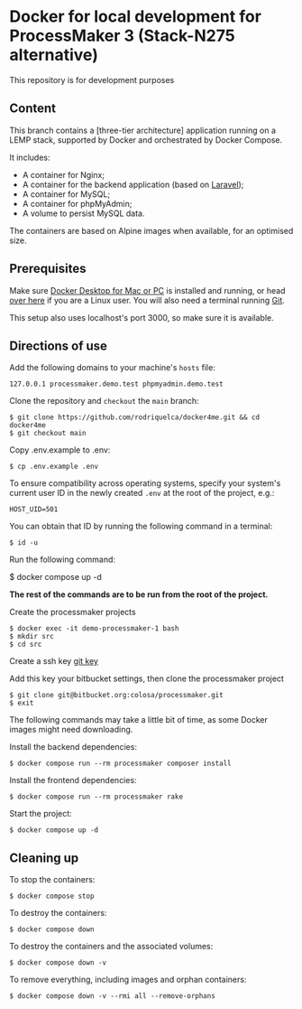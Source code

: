 # Docker for local development for ProcessMaker 3 (Stack-N275 alternative)

This repository is for development purposes

## Content

This branch contains a [three-tier architecture] application running on a LEMP stack, supported by Docker and orchestrated by Docker Compose.

It includes:

* A container for Nginx;
* A container for the backend application (based on [Laravel](https://laravel.com/));
* A container for MySQL;
* A container for phpMyAdmin;
* A volume to persist MySQL data.

The containers are based on Alpine images when available, for an optimised size.

## Prerequisites

Make sure [Docker Desktop for Mac or PC](https://www.docker.com/products/docker-desktop) is installed and running, or head [over here](https://docs.docker.com/install/) if you are a Linux user. You will also need a terminal running [Git](https://git-scm.com/).

This setup also uses localhost's port 3000, so make sure it is available.

## Directions of use

Add the following domains to your machine's `hosts` file:

```
127.0.0.1 processmaker.demo.test phpmyadmin.demo.test
```

Clone the repository and `checkout` the `main` branch:

```
$ git clone https://github.com/rodriquelca/docker4me.git && cd docker4me
$ git checkout main
```

Copy .env.example to .env:

```
$ cp .env.example .env

```
To ensure compatibility across operating systems, specify your system's current user ID in the newly created `.env` at the root of the project, e.g.:

```
HOST_UID=501
```

You can obtain that ID by running the following command in a terminal:

```
$ id -u
```

Run the following command:

$ docker compose up -d

**The rest of the commands are to be run from the root of the project.**

Create the processmaker projects
```
$ docker exec -it demo-processmaker-1 bash
$ mkdir src
$ cd src
```
Create a ssh key [git key](https://docs.github.com/en/authentication/connecting-to-github-with-ssh/generating-a-new-ssh-key-and-adding-it-to-the-ssh-agent)

Add this key your bitbucket settings, then clone the processmaker project
```
$ git clone git@bitbucket.org:colosa/processmaker.git
$ exit
```


The following commands may take a little bit of time, as some Docker images might need downloading.

Install the backend dependencies:

```
$ docker compose run --rm processmaker composer install
```

Install the frontend dependencies:

```
$ docker compose run --rm processmaker rake
```

Start the project:

``` 
$ docker compose up -d
```




## Cleaning up

To stop the containers:

```
$ docker compose stop
```

To destroy the containers:

```
$ docker compose down
```

To destroy the containers and the associated volumes:

```
$ docker compose down -v
```

To remove everything, including images and orphan containers:

```
$ docker compose down -v --rmi all --remove-orphans
```
